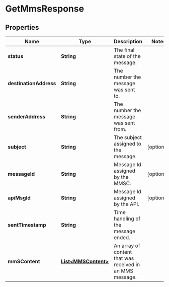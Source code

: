 

# GetMmsResponse

## Properties

Name | Type | Description | Notes
------------ | ------------- | ------------- | -------------
**status** | **String** | The final state of the message.  | 
**destinationAddress** | **String** | The number the message was sent to.  | 
**senderAddress** | **String** | The number the message was sent from.  | 
**subject** | **String** | The subject assigned to the message.  |  [optional]
**messageId** | **String** | Message Id assigned by the MMSC.  |  [optional]
**apiMsgId** | **String** | Message Id assigned by the API.  |  [optional]
**sentTimestamp** | **String** | Time handling of the message ended.  | 
**mmSContent** | [**List&lt;MMSContent&gt;**](MMSContent.md) | An array of content that was received in an MMS message.  | 



